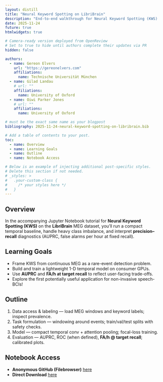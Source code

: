 ```yaml
---
layout: distill
title: "Neural Keyword Spotting on LibriBrain"
description: "End-to-end walkthrough for Neural Keyword Spotting (KWS) on the LibriBrain MEG corpus: load data, frame the task, train a compact baseline, and evaluate with precision–recall metrics tailored to extreme class imbalance."
date: 2025-11-24
future: true
htmlwidgets: true

# Camera-ready version deployed from OpenReview
# Set to true to hide until authors complete their updates via PR
hidden: false

authors:
  - name: Gereon Elvers
    url: "https://gereonelvers.com"
    affiliations:
      name: Technische Universität München
  - name: Gilad Landau
    # url: ""
    affiliations:
      name: University of Oxford
  - name: Oiwi Parker Jones
    # url: ""
    affiliations:
      name: University of Oxford

# must be the exact same name as your blogpost
bibliography: 2025-11-24-neural-keyword-spotting-on-libribrain.bib

# Add a table of contents to your post.
toc:
  - name: Overview
  - name: Learning Goals
  - name: Outline
  - name: Notebook Access

# Below is an example of injecting additional post-specific styles.
# Delete this section if not needed.
# _styles: >
#   .your-custom-class {
#     /* your styles here */
#   }
---
```


## Overview

In the accompanying Jupyter Notebook tutorial for **Neural Keyword Spotting (KWS)** on the **LibriBrain** MEG dataset, you’ll run a compact temporal baseline, handle heavy class imbalance, and interpret **precision–recall** diagnostics (AUPRC, false alarms per hour at fixed recall).


## Learning Goals

- Frame KWS from continuous MEG as a rare-event detection problem.  
- Build and train a lightweight 1-D temporal model on consumer GPUs.  
- Use **AUPRC** and **FA/h at target recall** to reflect user-facing trade-offs.  
- Explore the first potentially useful application for non-invasive speech-BCIs!


## Outline
1. Data access & labeling — load MEG windows and keyword labels; inspect prevalence.  
2. Task formulation — windowing around events; train/val/test splits with safety checks.  
3. Model — compact temporal conv + attention pooling; focal-loss training.  
4. Evaluation — AUPRC, ROC (when defined), **FA/h @ target recall**; calibrated plots.  

## Notebook Access
- **Anonymous GitHub (Filebrowser)** [here](https://anonymous.4open.science/r/neurips-DBM-tutorial-8E79/Keyword_Detection_Tutorial.ipynb)
- **Direct Download** [here](https://anonymous.4open.science/api/repo/neurips-DBM-tutorial-8E79/file/Keyword_Detection_Tutorial.ipynb?v=4d18b5f6&download=true)